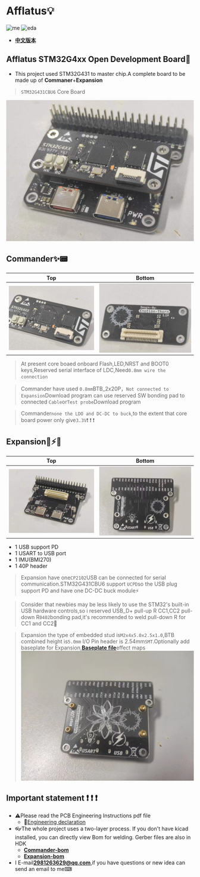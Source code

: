 # Afflatus💡
![me](https://img.shields.io/badge/2023/04-Emotion__Thorn-blue)          ![eda](https://img.shields.io/badge/EDA-KiCad-red) 
* [**中文版本**](./README_zh.md)
## Afflatus STM32G4xx Open Development Board🚀
* This project used STM32G431 to master chip.A complete board to be made up of **Commaner**+**Expansion**
>`STM32G431CBU6` Core Board

!["Afflatus_all"](./images/Afflatus_all.jpg)

## Commander✨📟

|Top|Bottom|
|:--:|:--:|
|!["up"](./images/Commander_up.jpg)|!["down"](./images/Commander_down.jpg)

>At present core boaed onboard Flash,LED,NRST and BOOT0 keys,Reserved serial interface of LDC,Need`0.8mm wire the connection`

>Commander have used `0.8mm`BTB_2x20P，`Not connected to Expansion`Download program can use reserved SW bonding pad to connected `Cable`or`Test probe`Download program

>Commander`none the LDO and DC-DC to buck`,to the extent that core board power only give`3.3V`❗ ❗ ❗

## Expansion🔌⚡🚀

|Top|Bottom|
|:--:|:--:|
|!["up"](./images/Expansion_up.jpg)|!["down"](./images/Expansion_Down.jpg)

* 1 USB support PD
* 1 USART to USB port
* 1 IMU(BMI270)
* 1 40P header 

>Expansion have one`CP2102`USB can be connected for serial communication.STM32G431CBU6 support `UCPD`so the USB plug support PD and have one DC-DC buck module⚡

>Consider that newbies may be less likely to use the STM32's built-in USB hardware controls,so i reserved USB_D+ pull-up R CC1,CC2 pull-down R`0402`bonding pad,it's recommended to weld pull-down R for CC1 and CC2🔌

>Expansion the type of embedded stud is`M2x4x5.0x2.5x1.0`,BTB combined height is`5.0mm`
I/O Pin header is 2.54mm`SMT`.Optionally add baseplate for Expansion,[**Baseplate file**](./HDK/Expansion/Choice.dxf)effect maps
!["Choice"](./images/Choice.jpg)

## Important statement ❗ ❗ ❗

*  ⚠️Please read the PCB Engineering Instructions pdf file
    - 📖[Engineering declaration](./%E5%B7%A5%E7%A8%8B%E5%A3%B0%E6%98%8E.pdf)
* 👓The whole project uses a two-layer process. If you don't have kicad installed, you can directly view Bom for welding. Gerber files are also in HDK
    - [**Commander-bom**](./HDK/Commander/bom/Commander.html)
    - [**Expansion-bom**](./HDK/Expansion/bom/Expansion.html)
*  I E-mail**2981263629@qq.com**,if you have questions or new idea can send an email to me⌨
